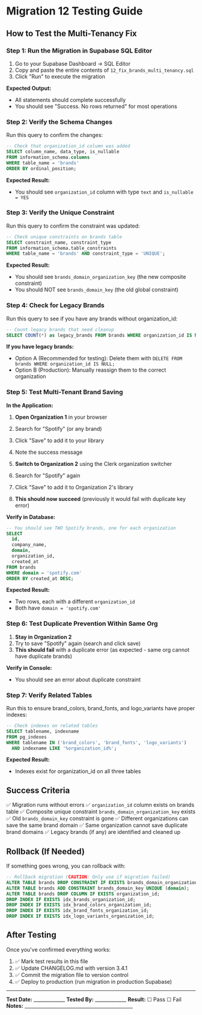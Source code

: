 # Migration 12 Testing Guide

## How to Test the Multi-Tenancy Fix

### Step 1: Run the Migration in Supabase SQL Editor

1. Go to your Supabase Dashboard → SQL Editor
2. Copy and paste the entire contents of `12_fix_brands_multi_tenancy.sql`
3. Click "Run" to execute the migration

**Expected Output:**
- All statements should complete successfully
- You should see "Success. No rows returned" for most operations

### Step 2: Verify the Schema Changes

Run this query to confirm the changes:

```sql
-- Check that organization_id column was added
SELECT column_name, data_type, is_nullable
FROM information_schema.columns
WHERE table_name = 'brands'
ORDER BY ordinal_position;
```

**Expected Result:**
- You should see `organization_id` column with type `text` and `is_nullable = YES`

### Step 3: Verify the Unique Constraint

Run this query to confirm the constraint was updated:

```sql
-- Check unique constraints on brands table
SELECT constraint_name, constraint_type
FROM information_schema.table_constraints
WHERE table_name = 'brands' AND constraint_type = 'UNIQUE';
```

**Expected Result:**
- You should see `brands_domain_organization_key` (the new composite constraint)
- You should NOT see `brands_domain_key` (the old global constraint)

### Step 4: Check for Legacy Brands

Run this query to see if you have any brands without organization_id:

```sql
-- Count legacy brands that need cleanup
SELECT COUNT(*) as legacy_brands FROM brands WHERE organization_id IS NULL;
```

**If you have legacy brands:**
- Option A (Recommended for testing): Delete them with `DELETE FROM brands WHERE organization_id IS NULL;`
- Option B (Production): Manually reassign them to the correct organization

### Step 5: Test Multi-Tenant Brand Saving

**In the Application:**

1. **Open Organization 1** in your browser
2. Search for "Spotify" (or any brand)
3. Click "Save" to add it to your library
4. Note the success message

5. **Switch to Organization 2** using the Clerk organization switcher
6. Search for "Spotify" again
7. Click "Save" to add it to Organization 2's library
8. **This should now succeed** (previously it would fail with duplicate key error)

**Verify in Database:**

```sql
-- You should see TWO Spotify brands, one for each organization
SELECT
  id,
  company_name,
  domain,
  organization_id,
  created_at
FROM brands
WHERE domain = 'spotify.com'
ORDER BY created_at DESC;
```

**Expected Result:**
- Two rows, each with a different `organization_id`
- Both have `domain = 'spotify.com'`

### Step 6: Test Duplicate Prevention Within Same Org

1. **Stay in Organization 2**
2. Try to save "Spotify" again (search and click save)
3. **This should fail** with a duplicate error (as expected - same org cannot have duplicate brands)

**Verify in Console:**
- You should see an error about duplicate constraint

### Step 7: Verify Related Tables

Run this to ensure brand_colors, brand_fonts, and logo_variants have proper indexes:

```sql
-- Check indexes on related tables
SELECT tablename, indexname
FROM pg_indexes
WHERE tablename IN ('brand_colors', 'brand_fonts', 'logo_variants')
  AND indexname LIKE '%organization_id%';
```

**Expected Result:**
- Indexes exist for organization_id on all three tables

## Success Criteria

✅ Migration runs without errors
✅ `organization_id` column exists on brands table
✅ Composite unique constraint `brands_domain_organization_key` exists
✅ Old `brands_domain_key` constraint is gone
✅ Different organizations can save the same brand domain
✅ Same organization cannot save duplicate brand domains
✅ Legacy brands (if any) are identified and cleaned up

## Rollback (If Needed)

If something goes wrong, you can rollback with:

```sql
-- Rollback migration (CAUTION: Only use if migration failed)
ALTER TABLE brands DROP CONSTRAINT IF EXISTS brands_domain_organization_key;
ALTER TABLE brands ADD CONSTRAINT brands_domain_key UNIQUE (domain);
ALTER TABLE brands DROP COLUMN IF EXISTS organization_id;
DROP INDEX IF EXISTS idx_brands_organization_id;
DROP INDEX IF EXISTS idx_brand_colors_organization_id;
DROP INDEX IF EXISTS idx_brand_fonts_organization_id;
DROP INDEX IF EXISTS idx_logo_variants_organization_id;
```

## After Testing

Once you've confirmed everything works:
1. ✅ Mark test results in this file
2. ✅ Update CHANGELOG.md with version 3.4.1
3. ✅ Commit the migration file to version control
4. ✅ Deploy to production (run migration in production Supabase)

---

**Test Date:** _____________
**Tested By:** _____________
**Result:** ☐ Pass  ☐ Fail
**Notes:** _____________________________________________
